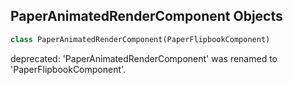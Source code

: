 ## PaperAnimatedRenderComponent Objects

```python
class PaperAnimatedRenderComponent(PaperFlipbookComponent)
```

deprecated: 'PaperAnimatedRenderComponent' was renamed to 'PaperFlipbookComponent'.

<a id="unreal.PaperGroupedSpriteActor"></a>